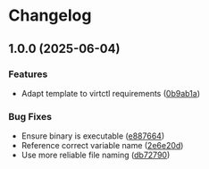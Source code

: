 # Changelog

## 1.0.0 (2025-06-04)


### Features

* Adapt template to virtctl requirements ([0b9ab1a](https://github.com/LF-Certification/asdf-virtctl/commit/0b9ab1a69bc4312ceacdc30ee54a74822628f720))


### Bug Fixes

* Ensure binary is executable ([e887664](https://github.com/LF-Certification/asdf-virtctl/commit/e8876647421f7e16116876bb6d7a35e11a5bc258))
* Reference correct variable name ([2e6e20d](https://github.com/LF-Certification/asdf-virtctl/commit/2e6e20d4df52bf6a8fc78087104d4413a707ec85))
* Use more reliable file naming ([db72790](https://github.com/LF-Certification/asdf-virtctl/commit/db727901e5b56815b9d2e151a7ab422595458861))
